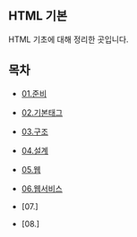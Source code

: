 ## HTML 기본

HTML 기초에 대해 정리한 곳입니다. 



## 목차

* [01.준비](https://github.com/16Hongc/TIL/tree/master/Web/HTML/01.준비 "Hello Web" )

* [02.기본태그](https://github.com/16Hongc/TIL/tree/master/Web/HTML/02.기본태그 "HTML Basic Tag")
* [03.구조](https://github.com/16Hongc/TIL/tree/master/Web/HTML/03.구조 "HTML Structure")
* [04.설계](https://github.com/16Hongc/TIL/tree/master/Web/HTML/04.설계 "HTML Basic Design")
* [05.웹](https://github.com/16Hongc/TIL/tree/master/Web/HTML/05.웹 "Web")
* [06.웹서비스](https://github.com/16Hongc/TIL/tree/master/Web/HTML/06.웹서비스 "Service")
* [07.]
* [08.]

